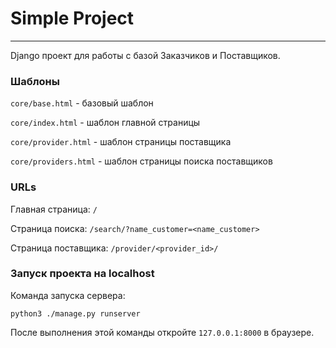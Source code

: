 # Simple Project
---


Django проект для работы с базой Заказчиков и Поставщиков.


### Шаблоны
`core/base.html` - базовый шаблон

`core/index.html` - шаблон главной страницы

`core/provider.html` - шаблон страницы поставщика

`core/providers.html` - шаблон страницы поиска поставщиков


### URLs
Главная страница: `/`

Страница поиска: `/search/?name_customer=<name_customer>`

Страница поставщика: `/provider/<provider_id>/`


### Запуск проекта на localhost
Команда запуска сервера:
```python3
python3 ./manage.py runserver
```

После выполнения этой команды откройте `127.0.0.1:8000` в браузере.